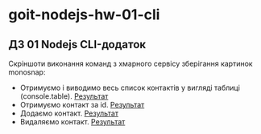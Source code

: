# goit-nodejs-hw-01-cli

## ДЗ 01 Nodejs CLI-додаток

<p>Скріншоти виконання команд з хмарного сервісу зберігання картинок
monosnap:</p>
<ul>
<li>Отримуємо і виводимо весь список контактів у вигляді таблиці (console.table). <a href="https://monosnap.com/file/MTKMSyaw2TuRPVQKEUBBkwZKeZSFH6" about="_blank" rel="noopener nofollow noreferrer">Результат</a></li>
<li>Отримуємо контакт за id. <a href="https://monosnap.com/file/s6eSe8TwldR9wxNq3Q0BXo7qywaNR6" about="_blank" rel="noopener nofollow noreferrer">Результат</a></li>
<li>Додаємо контакт. <a href="https://monosnap.com/file/fiYPbaqpOQKwWtTsQbuiES3nZnan98" about="_blank" rel="noopener nofollow noreferrer">Результат</a></li>
<li>Видаляємо контакт. <a href="https://monosnap.com/file/qunqawqBHCyGJdgasUJAtMxeuobksw" about="_blank" rel="noopener nofollow noreferrer">Результат</a></li>
</ul>
